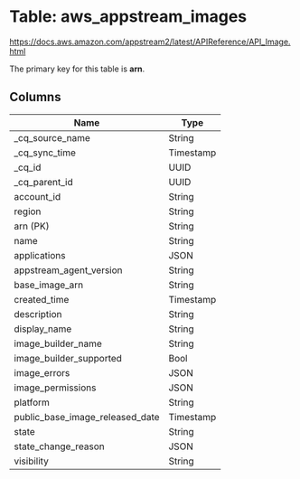 # Table: aws_appstream_images

https://docs.aws.amazon.com/appstream2/latest/APIReference/API_Image.html

The primary key for this table is **arn**.


## Columns
| Name          | Type          |
| ------------- | ------------- |
|_cq_source_name|String|
|_cq_sync_time|Timestamp|
|_cq_id|UUID|
|_cq_parent_id|UUID|
|account_id|String|
|region|String|
|arn (PK)|String|
|name|String|
|applications|JSON|
|appstream_agent_version|String|
|base_image_arn|String|
|created_time|Timestamp|
|description|String|
|display_name|String|
|image_builder_name|String|
|image_builder_supported|Bool|
|image_errors|JSON|
|image_permissions|JSON|
|platform|String|
|public_base_image_released_date|Timestamp|
|state|String|
|state_change_reason|JSON|
|visibility|String|